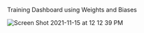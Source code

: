 Training Dashboard using Weights and Biases

![Screen Shot 2021-11-15 at 12 12 39 PM](https://user-images.githubusercontent.com/71532604/141847419-40e29a8b-8299-4e73-b351-4d2950a3d577.png)
